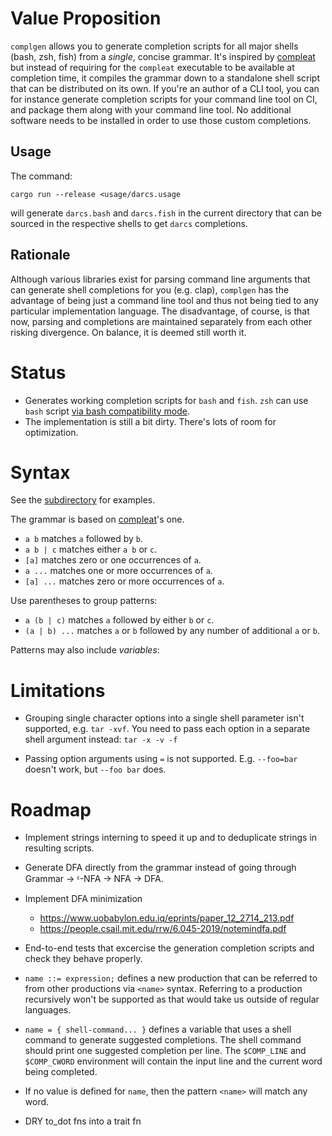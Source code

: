 # Value Proposition

`complgen` allows you to generate completion scripts for all major shells (bash, zsh, fish) from a *single*,
concise grammar.  It's inspired by [compleat](https://github.com/mbrubeck/compleat/) but instead of requiring
for the `compleat` executable to be available at completion time, it compiles the grammar down to a standalone
shell script that can be distributed on its own.  If you're an author of a CLI tool, you can for instance
generate completion scripts for your command line tool on CI, and package them along with your command line
tool.  No additional software needs to be installed in order to use those custom completions.

## Usage

The command:

    cargo run --release <usage/darcs.usage

will generate `darcs.bash` and `darcs.fish` in the current directory that can be sourced in the respective
shells to get `darcs` completions.

## Rationale

Although various libraries exist for parsing command line arguments that can generate shell completions for
you (e.g. clap), `complgen` has the advantage of being just a command line tool and thus not being tied to any
particular implementation language.  The disadvantage, of course, is that now, parsing and completions are
maintained separately from each other risking divergence.  On balance, it is deemed still worth it.

# Status

 * Generates working completion scripts for `bash` and `fish`.  `zsh` can use `bash` script [via bash
   compatibility mode](https://stackoverflow.com/a/8492043).
 * The implementation is still a bit dirty.  There's lots of room for optimization.

# Syntax

See the [subdirectory](usage/) for examples.

The grammar is based on [compleat](https://github.com/mbrubeck/compleat/blob/master/README.markdown#syntax)'s one.

 * `a b` matches `a` followed by `b`.
 * `a b | c` matches either `a b` or `c`.
 * `[a]` matches zero or one occurrences of `a`.
 * `a ...` matches one or more occurrences of `a`.
 * `[a] ...` matches zero or more occurrences of `a`.

Use parentheses to group patterns:

 * `a (b | c)` matches `a` followed by either `b` or `c`.
 * `(a | b) ...` matches `a` or `b` followed by any number of additional
   `a` or `b`.

Patterns may also include *variables*:

# Limitations

 * Grouping single character options into a single shell parameter isn't supported, e.g. `tar -xvf`.  You need
   to pass each option in a separate shell argument instead: `tar -x -v -f`

 * Passing option arguments using `=` is not supported.  E.g. `--foo=bar` doesn't work, but `--foo bar` does.

# Roadmap

 * Implement strings interning to speed it up and to deduplicate strings in resulting scripts.
 * Generate DFA directly from the grammar instead of going through Grammar -> ᵋ-NFA -> NFA -> DFA.
 * Implement DFA minimization
    * https://www.uobabylon.edu.iq/eprints/paper_12_2714_213.pdf
    * https://people.csail.mit.edu/rrw/6.045-2019/notemindfa.pdf

 * End-to-end tests that excercise the generation completion scripts and check they behave properly.

 * `name ::= expression;` defines a new production that can be referred to from other productions via `<name>`
   syntax.  Referring to a production recursively won't be supported as that would take us outside of regular languages.

 * `name = { shell-command... }` defines a variable that uses a shell command to generate suggested
   completions.  The shell command should print one suggested completion per line.  The `$COMP_LINE` and
   `$COMP_CWORD` environment will contain the input line and the current word being completed.

 * If no value is defined for `name`, then the pattern `<name>` will match any word.

 * DRY to_dot fns into a trait fn
